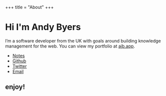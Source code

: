 +++
title = "About"
+++

# Hi I'm Andy Byers

I’m a software developer from the UK with goals around building knowledge management for the web. You can view my portfolio at [ajb.app](https://ajb.app).

- [Notes](https://notes.ajb.app)
- [Github](https://github.com/andybyers21)
- [Twitter](https://twitter.com/andybyers21)
- [Email](mailto:a@ajb.app)

## enjoy!
